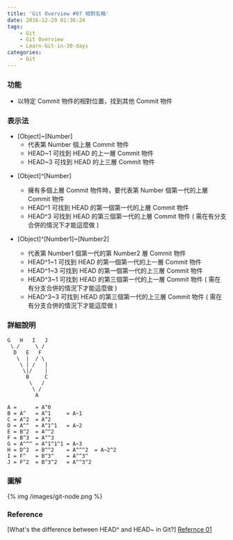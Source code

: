 ```yaml
---
title: 'Git Overview #07 相對名稱'
date: 2016-12-29 01:36:24
tags: 
    - Git
    - Git Overview
    - Learn-Git-in-30-days
categories:
    - Git
---
```

### 功能
 - 以特定 Commit 物件的相對位置，找到其他 Commit 物件


### 表示法
 - [Object]~[Number]
    - 代表第 Number 個上層 Commit 物件
    - HEAD~1 可找到 HEAD 的上一層 Commit 物件
    - HEAD~3 可找到 HEAD 的上三層 Commit 物件

<!-- more -->

 - [Object]^\[Number]
    - 擁有多個上層 Commit 物件時，要代表第 Number 個第一代的上層 Commit 物件
    - HEAD^1 可找到 HEAD 的第一個第一代的上層 Commit 物件
    - HEAD^3 可找到 HEAD 的第三個第一代的上層 Commit 物件 ( 需在有分支合併的情況下才能這麼做 )


-  [Object]^\[Number1]~[Number2]
    - 代表第 Number1 個第一代的第 Number2 層 Commit 物件
    - HEAD^1~1 可找到 HEAD 的第一個第一代的上一層 Commit 物件
    - HEAD^1~3 可找到 HEAD 的第一個第一代的上三層 Commit 物件
    - HEAD^3~1 可找到 HEAD 的第三個第一代的上一層 Commit 物件 ( 需在有分支合併的情況下才能這麼做 )
    - HEAD^3~3 可找到 HEAD 的第三個第一代的上三層 Commit 物件 ( 需在有分支合併的情況下才能這麼做 )


### 詳細說明
```
G   H   I   J
 \ /     \ /
  D   E   F
   \  |  / \
    \ | /   |
     \|/    |
      B     C
       \   /
        \ /
         A

A =      = A^0
B = A^   = A^1     = A~1
C = A^2  = A^2
D = A^^  = A^1^1   = A~2
E = B^2  = A^^2
F = B^3  = A^^3
G = A^^^ = A^1^1^1 = A~3
H = D^2  = B^^2    = A^^^2  = A~2^2
I = F^   = B^3^    = A^^3^
J = F^2  = B^3^2   = A^^3^2
```

### 圖解
{% img /images/git-node.png %}
 

### Reference
[What's the difference between HEAD^ and HEAD~ in Git?] [Refernce 01]

[Refernce 01]: http://stackoverflow.com/questions/2221658/whats-the-difference-between-head-and-head-in-git